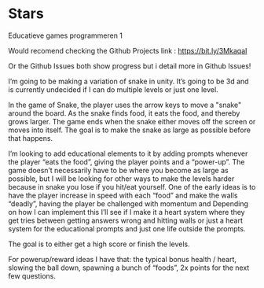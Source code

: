 # Stars

Educatieve games programmeren 1 

Would recomend checking the Github Projects link : https://bit.ly/3MkaqaI

Or the Github Issues both show progress but i detail more in Github Issues!


I’m going to be making a variation of snake in unity.
It’s going to be 3d and is currently undecided if I can do multiple levels or just one level.

In the game of Snake, the player uses the arrow keys to move a "snake" around the board. As the snake finds food, it eats the food, and thereby grows larger. The game ends when the snake either moves off the screen or moves into itself. The goal is to make the snake as large as possible before that happens.

I’m looking to add educational elements to it by adding prompts whenever the player “eats the food”, giving the player points and a “power-up”. The game doesn’t necessarily have to be where you become as large as possible, but I will be looking for other ways to make the levels harder because in snake you lose if you hit/eat yourself. One of the early ideas is to have the player increase in speed with each “food” and make the walls “deadly”, having the player be challenged with momentum and  Depending on how I can implement this I’ll see if I make it a heart system where they get tries between getting answers wrong and hitting walls or just a heart system for the educational prompts and just one life outside the prompts. 

The goal is to either get a high score or finish the levels.

For powerup/reward ideas I have that: the typical bonus health / heart, slowing the ball down, spawning a bunch of “foods”, 2x points for the next few questions.
